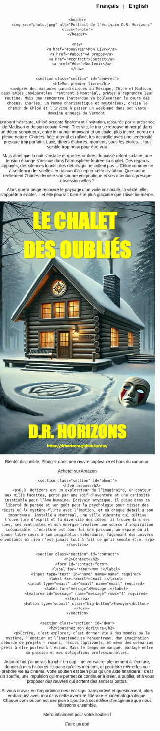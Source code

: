 
    
<head>
    <meta charset="UTF-8">
    <meta name="viewport" content="width=device-width, initial-scale=1.0">
    <title>D.R. Horizons - Auteur</title>
    <meta name="description" content="Découvrez l'univers captivant de D.R. Horizons, écrivain de thrillers psychologiques et de récits mystérieux. Soutenez son œuvre littéraire.">
    <link rel="stylesheet" href="styles.css">
    <style>
        body {
            font-family: Arial, sans-serif;
            margin: 0;
            padding: 0;
            text-align: center;
        }
        nav {
            background: #222;
            padding: 15px;
            text-align: center;
        }
        nav a {
            color: white;
            text-decoration: none;
            font-size: 20px;
            margin: 0 20px;
            font-weight: bold;
            transition: color 0.3s ease;
        }
        nav a:hover {
            color: #ff8c00;
        }
        .language-switch {
            text-align: right;
            padding: 10px;
        }
        .language-switch a {
            margin: 10px;
            font-size: 18px;
            text-decoration: none;
            font-weight: bold;
            color: #222;
            cursor: pointer;
        }
        footer {
            background: #222;
            color: white;
            padding: 10px;
            margin-top: 40px;
        }
    </style>
</head>
<body>
    <div class="language-switch">
        <a href="#francais">Français</a> | <a href="#english">English</a>
    </div>

    <header>
        <img src="photo.jpeg" alt="Portrait de l'écrivain D.R. Horizons" class="photo">
    </header>

    <nav>
        <a href="#oeuvres">Mon Livre</a>
        <a href="#about">À propos</a>
        <a href="#contact">Contact</a>
        <a href="#don">Soutenir</a>
    </nav>

    <section class="section" id="oeuvres">
        <h1>Mon premier livre</h1>
        <p>Après des vacances paradisiaques au Mexique, Chloé et Madison, deux amies inséparables, rentrent à Montréal, prêtes à reprendre leur routine. Mais une rencontre inattendue va bouleverser le cours des choses. Charles, un homme charismatique et mystérieux, croise le chemin de Chloé et l’invite à passer un week-end dans son vaste domaine enneigé du Vermont.

D’abord hésitante, Chloé accepte finalement l’invitation, rassurée par la présence de Madison et de son copain Kevin. Très vite, le trio se retrouve immergé dans un décor somptueux, entre le manoir imposant et un chalet plus intime, perdu en pleine nature. Charles, hôte attentif et raffiné, les accueille avec une générosité presque trop parfaite. Luxe, dîners élaborés, moments sous les étoiles… tout semble trop beau pour être vrai.

Mais alors que la nuit s’installe et que les ombres du passé refont surface, une tension étrange s’insinue dans l’atmosphère feutrée du chalet. Des regards appuyés, des silences lourds, des détails qui ne collent pas… Chloé commence à se demander si elle a eu raison d’accepter cette invitation. Que cache réellement Charles derrière son sourire énigmatique et ses attentions presque obsessionnelles ?

Alors que la neige recouvre le paysage d’un voile immaculé, la vérité, elle, s’apprête à éclater… et elle pourrait bien être plus glaçante que l’hiver lui-même.
</p>
        <img src="Cover.png" alt="Couverture du livre de D.R. Horizons" class="book-cover">
        <p>Bientôt disponible. Plongez dans une œuvre captivante et hors du commun.</p>
        <a href="https://www.amazon.com/dp/votre_livre" class="big-button">Acheter sur Amazon</a>
    </section>
    
    <section class="section" id="about">
        <h2>À propos</h2>
        <p>D.R. Horizons est un explorateur de l’imaginaire, un conteur aux mille facettes, porté par une soif d’aventure et une curiosité insatiable pour l’âme humaine. Écrivain atypique, il puise dans sa liberté de pensée et son goût pour la psychologie pour tisser des récits où le mystère flirte avec l’émotion, et où chaque détail a son importance. Installé à Montréal, une ville vibrante qui cultive l’ouverture d’esprit et la diversité des idées, il trouve dans ses rues, ses contrastes et son énergie créative une source d’inspiration inépuisable. L’écriture est pour lui une passion, un espace où il donne libre cours à son imagination débordante, façonnant des univers envoûtants où rien n’est jamais tout à fait ce qu’il semble être. </p>
    </section>
    
    <section class="section" id="contact">
        <h2>Contact</h2>
        <form id="contact-form">
            <label for="name">Nom :</label>
            <input type="text" id="name" name="name" required>
            <label for="email">Email :</label>
            <input type="email" id="email" name="email" required>
            <label for="message">Message :</label>
            <textarea id="message" name="message" rows="4" required></textarea>
            <button type="submit" class="big-button">Envoyer</button>
        </form>
    </section>
    
    <section class="section" id="don">
        <h2>Soutenez mon écriture</h2>
        <p>Écrire, c’est explorer, c’est donner vie à des mondes où le mystère, l’émotion et l’inattendu se rencontrent. Mon imagination déborde de projets – romans, récits captivants, et même des scénarios prêts à être portés à l’écran. Mais le temps me manque, partagé entre ma passion et mes obligations professionnelles.

Aujourd’hui, j’aimerais franchir un cap : me consacrer pleinement à l’écriture, donner à mes histoires l’espace qu’elles méritent, et peut-être même les voir prendre vie au cinéma. Votre soutien est bien plus qu’une aide financière : c’est un souffle, une impulsion qui me permet de continuer à créer, à publier, et à vous proposer des œuvres qui sortent des sentiers battus.

Si vous croyez en l’importance des récits qui transportent et questionnent, alors embarquez avec moi dans cette aventure littéraire et cinématographique. Chaque contribution est une pierre ajoutée à cet édifice d’imaginaire que nous bâtissons ensemble.

Merci infiniment pour votre soutien ! 
</p>
        <a href="https://paypal.me/DRHorizons?country.x=CA&locale.x=fr_CA" class="big-button">Faire un don</a>
    </section>
    
   

